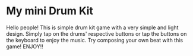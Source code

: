 # My mini Drum Kit 
Hello people! This is simple drum kit game with a very simple and light design.
Simply tap on the drums' respective buttons or tap the buttons on the keyboard to  enjoy the music.
Try composing your own beat with this game!
ENJOY!!
